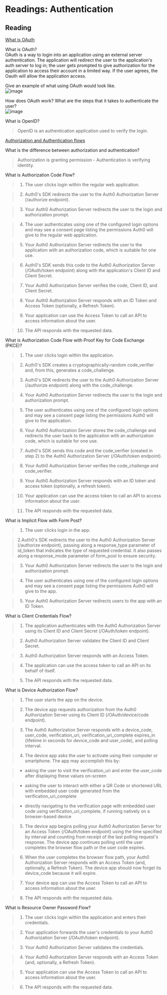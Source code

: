 
# Readings: Authentication

## Reading
[What is OAuth](https://www.csoonline.com/article/3216404/what-is-oauth-how-the-open-authorization-framework-works.html)

What is OAuth?  
OAuth is a way to login into an application using an external server authentication. The application will redirect the user to the application's auth server to log in; the user gets prompted to give authorization for the application to access their account in a limited way. If the user agrees, the Oauth will allow the application access. 

Give an example of what using OAuth would look like.  
![image](https://user-images.githubusercontent.com/105423307/199626641-9441119e-0660-4fb5-bc9f-ed28e5a9a11d.png)




How does OAuth work? What are the steps that it takes to authenticate the user?  
![image](https://user-images.githubusercontent.com/105423307/199629821-af97b8f1-5137-44d0-8eff-5492b47ccefd.png)


What is OpenID?  
> OpenID is an authentication application used to verify the login. 

[Authorization and Authentication flows](https://auth0.com/docs/get-started/authentication-and-authorization-flow)  



What is the difference between authorization and authentication?  
>Authorization is granting permission - Authentication is verifying identity. 

What is Authorization Code Flow?  

>1. The user clicks login within the regular web application.  

>2. Auth0's SDK redirects the user to the Auth0 Authorization Server (/authorize endpoint).  

>3. Your Auth0 Authorization Server redirects the user to the login and authorization prompt.  

>4. The user authenticates using one of the configured login options and may see a consent page listing the permissions Auth0 will give to the regular web application.  
>

>5. Your Auth0 Authorization Server redirects the user to the application with an authorization code, which is suitable for one use.  

>6. Auth0's SDK sends this code to the Auth0 Authorization Server (/OAuth/token endpoint) along with the application's Client ID and Client Secret.  
>

>7. Your Auth0 Authorization Server verifies the code, Client ID, and Client Secret.  

>8. Your Auth0 Authorization Server responds with an ID Token and Access Token (optionally, a Refresh Token).  

>9. Your application can use the Access Token to call an API to access information about the user.  

>10. The API responds with the requested data.  

What is Authorization Code Flow with Proof Key for Code Exchange (PKCE)?     

>1. The user clicks login within the application.  

>2. Auth0's SDK creates a cryptographically-random code_verifier and, from this, generates a code_challenge.   

>3. Auth0's SDK redirects the user to the Auth0 Authorization Server (/authorize endpoint) along with the code_challenge.  


>4. Your Auth0 Authorization Server redirects the user to the login and authorization prompt.  

>5. The user authenticates using one of the configured login options and may see a consent page listing the permissions Auth0 will give to the application.  

>6. Your Auth0 Authorization Server stores the code_challenge and redirects the user back to the application with an authorization code, which is suitable for one use.  

>7. Auth0's SDK sends this code and the code_verifier (created in step 2) to the Auth0 Authorization Server (/OAuth/token endpoint).  
>

>8. Your Auth0 Authorization Server verifies the code_challenge and code_verifier.  

>9. Your Auth0 Authorization Server responds with an ID token and access token (optionally, a refresh token).  

>10. Your application can use the access token to call an API to access information about the user.  

>11. The API responds with the requested data.  

What is Implicit Flow with Form Post?  

>1. The user clicks login in the app.  

> 2.Auth0's SDK redirects the user to the Auth0 Authorization Server (/authorize endpoint), passing along a response_type parameter of id_token that indicates the type of requested credential. It also passes along a response_mode parameter of form_post to ensure security.  

>3. Your Auth0 Authorization Server redirects the user to the login and authorization prompt.  

>4. The user authenticates using one of the configured login options and may see a consent page listing the permissions Auth0 will give to the app.  

>5. Your Auth0 Authorization Server redirects users to the app with an ID Token.  
 
What is Client Credentials Flow?  
>1. The application authenticates with the Auth0 Authorization Server using its Client ID and Client Secret (/OAuth/token endpoint).  

>2. Auth0 Authorization Server validates the Client ID and Client Secret.  

>3. Auth0 Authorization Server responds with an Access Token.  

>4. The application can use the access token to call an API on its behalf of itself.  

>5. The API responds with the requested data.  

What is Device Authorization Flow?  
>1. The user starts the app on the device.  

>2. The device app requests authorization from the Auth0 Authorization Server using its Client ID (/OAuth/device/code endpoint).  

>3. The Auth0 Authorization Server responds with a device_code, user_code, verification_uri, verification_uri_complete expires_in (lifetime in seconds for device_code and user_code), and polling interval.  

>4. The device app asks the user to activate using their computer or smartphone. The app may accomplish this by:   

>   - asking the user to visit the verification_uri and enter the user_code after displaying these values on-screen  

>   - asking the user to interact with either a QR Code or shortened URL with embedded user code generated from the verification_uri_complete  

>   - directly navigating to the verification page with embedded user code using verification_uri_complete, if running natively on a browser-based device  

>5. The device app begins polling your Auth0 Authorization Server for an Access Token (/OAuth/token endpoint) using the time specified by interval and counting from receipt of the last polling request's response. The device app continues polling until the user completes the browser flow path or the user code expires.  

>6. When the user completes the browser flow path, your Auth0 Authorization Server responds with an Access Token (and, optionally, a Refresh Token). The device app should now forget its device_code because it will expire.  

>7. Your device app can use the Access Token to call an API to access information about the user.  

>8. The API responds with the requested data.  

What is Resource Owner Password Flow?  
>1. The user clicks login within the application and enters their credentials.  

>2. Your application forwards the user's credentials to your Auth0 Authorization Server (/OAuth/token endpoint).  

>3. Your Auth0 Authorization Server validates the credentials.  

>4. Your Auth0 Authorization Server responds with an Access Token (and, optionally, a Refresh Token).  
 
>5. Your application can use the Access Token to call an API to access information about the user.  

>6. The API responds with the requested data.  


